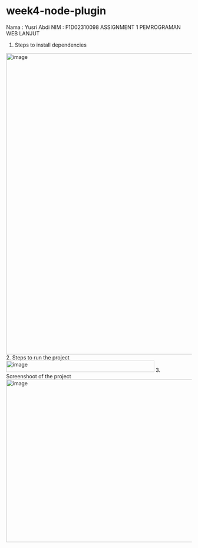 # week4-node-plugin

Nama	: Yusri Abdi
NIM	: F1D02310098
ASSIGNMENT 1 PEMROGRAMAN WEB LANJUT
1.	Steps to install dependencies 
<img width="564" height="818" alt="image" src="https://github.com/user-attachments/assets/4b0e7227-afcc-4d4a-9153-745ab29470b6" />
2.	Steps to run the project
<img width="402" height="31" alt="image" src="https://github.com/user-attachments/assets/d94f489b-fe10-4a9e-8120-08005c0dd66e" />
3.	Screenshoot of the project
<img width="559" height="442" alt="image" src="https://github.com/user-attachments/assets/51b98fdf-1cc7-4be1-9c79-2bc16b76bc77" />
